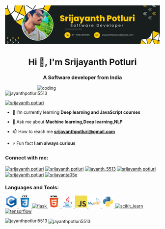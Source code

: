 ![logo](https://github.com/jayanthpotluri5513/jayanthpotluri5513/blob/main/Srijayanth%20brochure.jpg)
<h1 align="center">Hi 👋, I'm Srijayanth Potluri</h1>
<h3 align="center">A Software developer from India</h3>
<img align="right" alt="coding" width="400" src="https://user-images.githubusercontent.com/55389276/140866485-8fb1c876-9a8f-4d6a-98dc-08c4981eaf70.gif">
<p align="left"> <img src="https://komarev.com/ghpvc/?username=jayanthpotluri5513&label=Profile%20views&color=0e75b6&style=flat" alt="jayanthpotluri5513" /> </p>

<p align="left"> <a href="https://twitter.com/srijayanth potluri" target="blank"><img src="https://img.shields.io/twitter/follow/srijayanth potluri?logo=twitter&style=for-the-badge" alt="srijayanth potluri" /></a> </p>

- 🌱 I’m currently learning **Deep learning and JavaScript courses**

- 💬 Ask me about **Machine learning,Deep learning,NLP**

- 📫 How to reach me **srijayanthpotluri@gmail.com**

- ⚡ Fun fact **I am always curious**



<h3 align="left">Connect with me:</h3>
<p align="left">
<a href="https://twitter.com/srijayanth potluri" target="blank"><img align="center" src="https://raw.githubusercontent.com/rahuldkjain/github-profile-readme-generator/master/src/images/icons/Social/twitter.svg" alt="srijayanth potluri" height="30" width="40" /></a>
<a href="https://linkedin.com/in/srijayanth potluri" target="blank"><img align="center" src="https://raw.githubusercontent.com/rahuldkjain/github-profile-readme-generator/master/src/images/icons/Social/linked-in-alt.svg" alt="srijayanth potluri" height="30" width="40" /></a>
<a href="https://instagram.com/jayanth_5513" target="blank"><img align="center" src="https://raw.githubusercontent.com/rahuldkjain/github-profile-readme-generator/master/src/images/icons/Social/instagram.svg" alt="jayanth_5513" height="30" width="40" /></a>
<a href="https://www.hackerrank.com/srijayanth potluri" target="blank"><img align="center" src="https://raw.githubusercontent.com/rahuldkjain/github-profile-readme-generator/master/src/images/icons/Social/hackerrank.svg" alt="srijayanth potluri" height="30" width="40" /></a>
<a href="https://www.leetcode.com/srijayanth potluri" target="blank"><img align="center" src="https://raw.githubusercontent.com/rahuldkjain/github-profile-readme-generator/master/src/images/icons/Social/leet-code.svg" alt="srijayanth potluri" height="30" width="40" /></a>
<a href="https://auth.geeksforgeeks.org/user/srijayanta05q" target="blank"><img align="center" src="https://raw.githubusercontent.com/rahuldkjain/github-profile-readme-generator/master/src/images/icons/Social/geeks-for-geeks.svg" alt="srijayanta05q" height="30" width="40" /></a>
</p>
<h3 align="left">Languages and Tools:</h3>
<p align="left"> <a href="https://www.cprogramming.com/" target="_blank" rel="noreferrer"> <img src="https://raw.githubusercontent.com/devicons/devicon/master/icons/c/c-original.svg" alt="c" width="40" height="40"/> </a> <a href="https://www.w3schools.com/css/" target="_blank" rel="noreferrer"> <img src="https://raw.githubusercontent.com/devicons/devicon/master/icons/css3/css3-original-wordmark.svg" alt="css3" width="40" height="40"/> </a> <a href="https://flask.palletsprojects.com/" target="_blank" rel="noreferrer"> <img src="https://www.vectorlogo.zone/logos/pocoo_flask/pocoo_flask-icon.svg" alt="flask" width="40" height="40"/> </a> <a href="https://www.w3.org/html/" target="_blank" rel="noreferrer"> <img src="https://raw.githubusercontent.com/devicons/devicon/master/icons/html5/html5-original-wordmark.svg" alt="html5" width="40" height="40"/> </a> <a href="https://www.java.com" target="_blank" rel="noreferrer"> <img src="https://raw.githubusercontent.com/devicons/devicon/master/icons/java/java-original.svg" alt="java" width="40" height="40"/> </a> <a href="https://developer.mozilla.org/en-US/docs/Web/JavaScript" target="_blank" rel="noreferrer"> <img src="https://raw.githubusercontent.com/devicons/devicon/master/icons/javascript/javascript-original.svg" alt="javascript" width="40" height="40"/> </a> <a href="https://www.mysql.com/" target="_blank" rel="noreferrer"> <img src="https://raw.githubusercontent.com/devicons/devicon/master/icons/mysql/mysql-original-wordmark.svg" alt="mysql" width="40" height="40"/> </a> <a href="https://www.python.org" target="_blank" rel="noreferrer"> <img src="https://raw.githubusercontent.com/devicons/devicon/master/icons/python/python-original.svg" alt="python" width="40" height="40"/> </a> <a href="https://scikit-learn.org/" target="_blank" rel="noreferrer"> <img src="https://upload.wikimedia.org/wikipedia/commons/0/05/Scikit_learn_logo_small.svg" alt="scikit_learn" width="40" height="40"/> </a> <a href="https://www.tensorflow.org" target="_blank" rel="noreferrer"> <img src="https://www.vectorlogo.zone/logos/tensorflow/tensorflow-icon.svg" alt="tensorflow" width="40" height="40"/> </a> </p>

<p><img align="left" src="https://github-readme-stats.vercel.app/api/top-langs?username=jayanthpotluri5513&show_icons=true&locale=en&layout=compact" alt="jayanthpotluri5513" /></p>

<p>&nbsp;<img align="center" src="https://github-readme-stats.vercel.app/api?username=jayanthpotluri5513&show_icons=true&locale=en" alt="jayanthpotluri5513" /></p>
